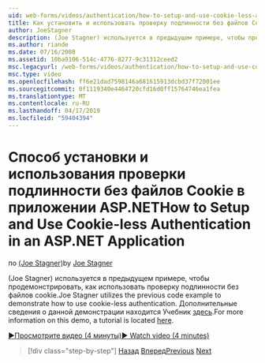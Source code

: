 ```yaml
---
uid: web-forms/videos/authentication/how-to-setup-and-use-cookie-less-authentication-in-an-aspnet-application
title: Как установить и использовать проверку подлинности без файлов Cookie в приложении ASP.NET | Документация Майкрософт
author: JoeStagner
description: (Joe Stagner) используется в предыдущем примере, чтобы продемонстрировать, как использовать проверку подлинности без файлов cookie. Дополнительные сведения о данной демонстрации руководство находится в папке...
ms.author: riande
ms.date: 07/16/2008
ms.assetid: 10ba9106-514c-4776-8277-9c31312ceed2
msc.legacyurl: /web-forms/videos/authentication/how-to-setup-and-use-cookie-less-authentication-in-an-aspnet-application
msc.type: video
ms.openlocfilehash: ff6e21dad7598146a681615913dcbd37f72001ee
ms.sourcegitcommit: 0f1119340e4464720cfd16d0ff15764746ea1fea
ms.translationtype: MT
ms.contentlocale: ru-RU
ms.lasthandoff: 04/17/2019
ms.locfileid: "59404394"
---
```

# <a name="how-to-setup-and-use-cookie-less-authentication-in-an-aspnet-application"></a><span data-ttu-id="904eb-104">Способ установки и использования проверки подлинности без файлов Cookie в приложении ASP.NET</span><span class="sxs-lookup"><span data-stu-id="904eb-104">How to Setup and Use Cookie-less Authentication in an ASP.NET Application</span></span>

<span data-ttu-id="904eb-105">по [(Joe Stagner)](https://github.com/JoeStagner)</span><span class="sxs-lookup"><span data-stu-id="904eb-105">by [Joe Stagner](https://github.com/JoeStagner)</span></span>

<span data-ttu-id="904eb-106">(Joe Stagner) используется в предыдущем примере, чтобы продемонстрировать, как использовать проверку подлинности без файлов cookie.</span><span class="sxs-lookup"><span data-stu-id="904eb-106">Joe Stagner utilizes the previous code example to demonstrate how to use cookie-less authentication.</span></span> <span data-ttu-id="904eb-107">Дополнительные сведения о данной демонстрации находится Учебник [здесь](../../overview/older-versions-security/introduction/forms-authentication-configuration-and-advanced-topics-vb.md).</span><span class="sxs-lookup"><span data-stu-id="904eb-107">For more information on this demo, a tutorial is located [here](../../overview/older-versions-security/introduction/forms-authentication-configuration-and-advanced-topics-vb.md).</span></span>

[<span data-ttu-id="904eb-108">&#9654;Просмотрите видео (4 минуты)</span><span class="sxs-lookup"><span data-stu-id="904eb-108">&#9654; Watch video (4 minutes)</span></span>](https://channel9.msdn.com/Blogs/ASP-NET-Site-Videos/how-to-setup-and-use-cookie-less-authentication-in-an-aspnet-application)

> [!div class="step-by-step"]
> <span data-ttu-id="904eb-109">[Назад](how-to-change-the-forms-authentication-properties.md)
> [Вперед](asp-forms-login-relocation.md)</span><span class="sxs-lookup"><span data-stu-id="904eb-109">[Previous](how-to-change-the-forms-authentication-properties.md)
[Next](asp-forms-login-relocation.md)</span></span>
